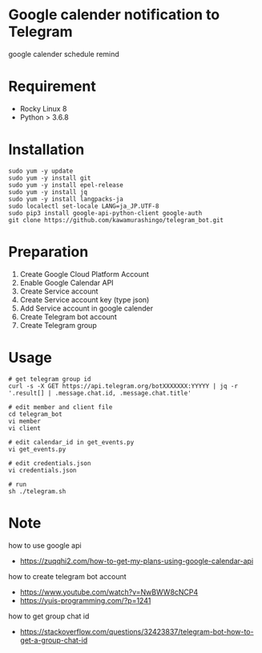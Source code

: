 # Google calender notification to Telegram
google calender schedule remind

# Requirement
* Rocky Linux 8
* Python > 3.6.8

# Installation
```
sudo yum -y update
sudo yum -y install git
sudo yum -y install epel-release
sudo yum -y install jq
sudo yum -y install langpacks-ja
sudo localectl set-locale LANG=ja_JP.UTF-8
sudo pip3 install google-api-python-client google-auth
git clone https://github.com/kawamurashingo/telegram_bot.git
```

# Preparation
1. Create Google Cloud Platform Account
2. Enable Google Calendar API
3. Create Service account
4. Create Service account key (type json)
5. Add Service account in google calender
6. Create Telegram bot account
7. Create Telegram group

# Usage
```
# get telegram group id
curl -s -X GET https://api.telegram.org/botXXXXXXX:YYYYY | jq -r '.result[] | .message.chat.id, .message.chat.title'

# edit member and client file
cd telegram_bot
vi member
vi client

# edit calendar_id in get_events.py
vi get_events.py

# edit credentials.json
vi credentials.json

# run
sh ./telegram.sh
```

# Note
how to use google api 
 - <https://zuqqhi2.com/how-to-get-my-plans-using-google-calendar-api>

how to create telegram bot account
 - <https://www.youtube.com/watch?v=NwBWW8cNCP4>
 - <https://yuis-programming.com/?p=1241>

how to get group chat id
 - <https://stackoverflow.com/questions/32423837/telegram-bot-how-to-get-a-group-chat-id>

